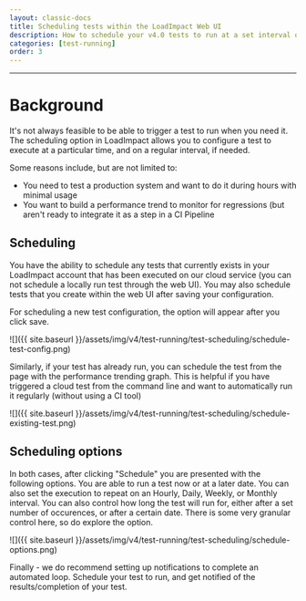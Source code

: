 ```yaml
---
layout: classic-docs
title: Scheduling tests within the LoadImpact Web UI
description: How to schedule your v4.0 tests to run at a set interval or at a later time
categories: [test-running]
order: 3
---
```


***

<h1>Background</h1>

It's not always feasible to be able to trigger a test to run when you need it.  The scheduling option in LoadImpact allows you to configure a test to execute at a particular time, and on a regular interval, if needed.

Some reasons include, but are not limited to:
- You need to test a production system and want to do it during hours with minimal usage
- You want to build a performance trend to monitor for regressions (but aren't ready to integrate it as a step in a CI Pipeline


## Scheduling

You have the ability to schedule any tests that currently exists in your LoadImpact account that has been executed on our cloud service (you can not schedule a locally run test through the web UI). You may also schedule tests that you create within the web UI after saving your configuration.

For scheduling a new test configuration, the option will appear after you click save.

![]({{ site.baseurl }}/assets/img/v4/test-running/test-scheduling/schedule-test-config.png)

Similarly, if your test has already run, you can schedule the test from the page with the performance trending graph.  This is helpful if you have triggered a cloud test from the command line and want to automatically run it regularly (without using a CI tool)

![]({{ site.baseurl }}/assets/img/v4/test-running/test-scheduling/schedule-existing-test.png)

## Scheduling options

In both cases, after clicking "Schedule" you are presented with the following options. You are able to run a test now or at a later date.  You can also set the execution to repeat on an Hourly, Daily, Weekly, or Monthly interval. You can also control how long the test will run for, either after a set number of occurences, or after a certain date.  There is some very granular control here, so do explore the option.

![]({{ site.baseurl }}/assets/img/v4/test-running/test-scheduling/schedule-options.png)

Finally - we do recommend setting up notifications to complete an automated loop.  Schedule your test to run, and get notified of the results/completion of your test. 
<!--stackedit_data:
eyJoaXN0b3J5IjpbLTEwMzI5OTE2OTldfQ==
-->
